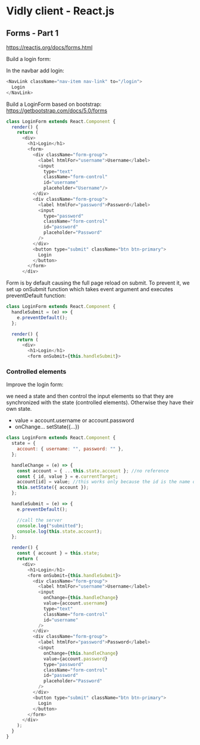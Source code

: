 # Vidly client - React.js

## Forms - Part 1

https://reactjs.org/docs/forms.html


Build a login form:

In the navbar add login:
```javascript
<NavLink className="nav-item nav-link" to="/login">
  Login
</NavLink>
```

Build a LoginForm based on bootstrap:
https://getbootstrap.com/docs/5.0/forms

```javascript
class LoginForm extends React.Component {
  render() {
    return (
      <div>
        <h1>Login</h1>
        <form>
          <div className="form-group">
            <label htmlFor="username">Username</label>
            <input 
              type="text" 
              className="form-control" 
              id="username" 
              placeholder="Username"/>
          </div>
          <div className="form-group">
            <label htmlFor="password">Password</label>
            <input
              type="password"
              className="form-control"
              id="password"
              placeholder="Password"
            />
          </div>
          <button type="submit" className="btn btn-primary">
            Login
          </button>
        </form>
      </div>
```

Form is by default causing the full page reload on submit. To prevent it, we set up onSubmit function which takes event argument and executes preventDefault function:

```javascript
class LoginForm extends React.Component {
  handleSubmit = (e) => {
    e.preventDefault();
  };

  render() {
    return (
      <div>
        <h1>Login</h1>
        <form onSubmit={this.handleSubmit}>
```

### Controlled elements

Improve the login form:

we need a state and then control the input elements so that they are synchronized with the state (controlled elements). Otherwise they have their own state.

- value = account.username or account.password
- onChange... setState({...})

```javascript
class LoginForm extends React.Component {
  state = {
    account: { username: "", password: "" },
  };

  handleChange = (e) => {
    const account = { ...this.state.account }; //no reference
    const { id, value } = e.currentTarget;
    account[id] = value; //this works only because the id is the name of the attribute
    this.setState({ account });
  };

  handleSubmit = (e) => {
    e.preventDefault();

    //call the server
    console.log("submitted");
    console.log(this.state.account);
  };

  render() {
    const { account } = this.state;
    return (
      <div>
        <h1>Login</h1>
        <form onSubmit={this.handleSubmit}>
          <div className="form-group">
            <label htmlFor="username">Username</label>
            <input
              onChange={this.handleChange}
              value={account.username}
              type="text"
              className="form-control"
              id="username"
            />
          </div>
          <div className="form-group">
            <label htmlFor="password">Password</label>
            <input
              onChange={this.handleChange}
              value={account.password}
              type="password"
              className="form-control"
              id="password"
              placeholder="Password"
            />
          </div>
          <button type="submit" className="btn btn-primary">
            Login
          </button>
        </form>
      </div>
    );
  }
}
```
